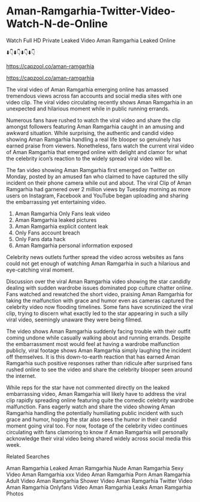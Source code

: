 # Aman-Ramgarhia-Twitter-Video-Watch-N-de-Online
Watch Full HD Private Leaked Video ﻿Aman Ramgarhia Leaked Online

⬇️👇⬇️👇⬇️👇⬇️👇

https://capzool.co/aman-ramgarhia

https://capzool.co/aman-ramgarhia

The viral video of ﻿Aman Ramgarhia emerging online has amassed tremendous views across fan accounts and social media sites with one video clip. The viral video circulating recently shows ﻿Aman Ramgarhia in an unexpected and hilarious moment while in public running errands. 

Numerous fans have rushed to watch the viral video and share the clip amongst followers featuring ﻿Aman Ramgarhia caught in an amusing and awkward situation. While surprising, the authentic and candid video showing ﻿Aman Ramgarhia handling a real life blooper so genuinely has earned praise from viewers. Nonetheless, fans watch the current viral video of ﻿Aman Ramgarhia that emerged online with delight and clamor for what the celebrity icon’s reaction to the widely spread viral video will be.

The fan video showing ﻿Aman Ramgarhia first emerged on Twitter on Monday, posted by an amused fan who claimed to have captured the silly incident on their phone camera while out and about. The viral Clip of ﻿Aman Ramgarhia had garnered over 2 million views by Tuesday morning as more users on Instagram, Facebook and YouTube began uploading and sharing the embarrassing yet entertaining video. 


1. ﻿Aman Ramgarhia Only Fans leak video
2. ﻿Aman Ramgarhia leaked pictures
3. ﻿Aman Ramgarhia explicit content leak
4. Only Fans account breach
5. Only Fans data hack
6. ﻿Aman Ramgarhia personal information exposed


Celebrity news outlets further spread the video across websites as fans could not get enough of watching ﻿Aman Ramgarhia in such a hilarious and eye-catching viral moment. 

Discussion over the viral ﻿Aman Ramgarhia video showing the star candidly dealing with sudden wardrobe issues dominated pop culture chatter online. Fans watched and rewatched the short video, praising ﻿Aman Ramgarhia for taking the malfunction with grace and humor even as cameras captured the celebrity video now flooding timelines. Some fans have scrutinized the viral clip, trying to discern what exactly led to the star appearing in such a silly viral video, seemingly unaware they were being filmed.

The video shows ﻿Aman Ramgarhia suddenly facing trouble with their outfit coming undone while casually walking about and running errands. Despite the embarrassment most would feel at having a wardrobe malfunction publicly, viral footage shows ﻿Aman Ramgarhia simply laughing the incident off themselves. It is this down-to-earth reaction that has earned ﻿Aman Ramgarhia such positive responses rather than ridicule after surprised fans rushed online to see the video and share the celebrity blooper seen around the internet.  

While reps for the star have not commented directly on the leaked embarrassing video, ﻿Aman Ramgarhia will likely have to address the viral clip rapidly spreading online featuring quite the comedic celebrity wardrobe malfunction. Fans eagerly watch and share the video showing ﻿Aman Ramgarhia handling the potentially humiliating public incident with such grace and humor, hoping the star also sees the humor in their candid moment going viral too. For now, footage of the celebrity video continues circulating with fans clamoring to know if ﻿Aman Ramgarhia will personally acknowledge their viral video being shared widely across social media this week.

Related Searches

﻿Aman Ramgarhia Leaked
﻿Aman Ramgarhia Nude
﻿Aman Ramgarhia Sexy Video
﻿Aman Ramgarhia xxx Video
﻿Aman Ramgarhia Porn
﻿Aman Ramgarhia Adult Video
﻿Aman Ramgarhia Shower Video
﻿Aman Ramgarhia Twitter Video
﻿Aman Ramgarhia Onlyfans Video
﻿Aman Ramgarhia Leaks
﻿Aman Ramgarhia Photos
